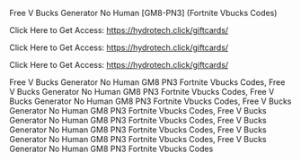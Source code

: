 Free V Bucks Generator No Human [GM8-PN3] (Fortnite Vbucks Codes)

Click Here to Get Access: https://hydrotech.click/giftcards/

Click Here to Get Access: https://hydrotech.click/giftcards/

Click Here to Get Access: https://hydrotech.click/giftcards/

Free V Bucks Generator No Human GM8 PN3 Fortnite Vbucks Codes, Free V Bucks Generator No Human GM8 PN3 Fortnite Vbucks Codes, Free V Bucks Generator No Human GM8 PN3 Fortnite Vbucks Codes, Free V Bucks Generator No Human GM8 PN3 Fortnite Vbucks Codes, Free V Bucks Generator No Human GM8 PN3 Fortnite Vbucks Codes, Free V Bucks Generator No Human GM8 PN3 Fortnite Vbucks Codes, Free V Bucks Generator No Human GM8 PN3 Fortnite Vbucks Codes, Free V Bucks Generator No Human GM8 PN3 Fortnite Vbucks Codes
